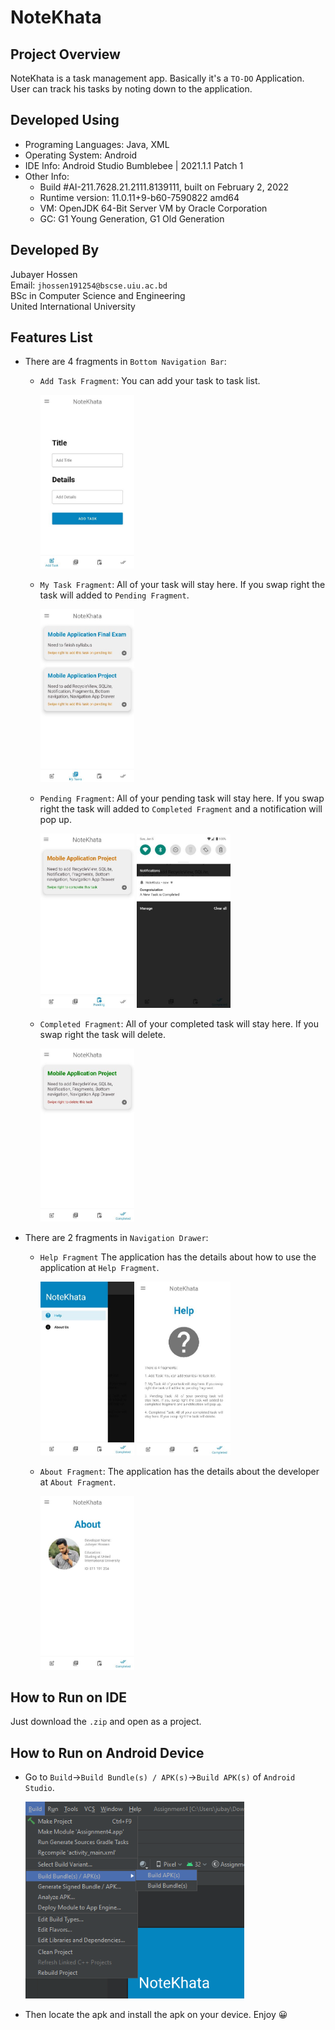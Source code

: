 # NoteKhata

## Project Overview
NoteKhata is a task management app. Basically it's a `TO-DO` Application. User can track his tasks by noting down to the application.

## Developed Using
* Programing Languages: Java, XML
* Operating System: Android
* IDE Info: Android Studio Bumblebee | 2021.1.1 Patch 1
* Other Info:   
    * Build #AI-211.7628.21.2111.8139111, built on February 2, 2022
    * Runtime version: 11.0.11+9-b60-7590822 amd64
    * VM: OpenJDK 64-Bit Server VM by Oracle Corporation
    * GC: G1 Young Generation, G1 Old Generation

## Developed By
  Jubayer Hossen  
  Email: `jhossen191254@bscse.uiu.ac.bd`  
  BSc in Computer Science and Engineering  
  United International University

## Features List

* There are 4 fragments in `Bottom Navigation Bar`:
  * `Add Task Fragment`: You can add your task to task list.  
    
    <img src="Pictures/1.JPG" alt="Add Task Fragment" style="width:150px;"/>
  
  * `My Task Fragment`: All of your task will stay here. If you swap right the task will added to `Pending Fragment`.

    <img src="Pictures/2.JPG" alt="My Task Fragment" style="width:150px;"/>

  * `Pending Fragment`: All of your pending task will stay here. If you swap right the task will added to `Completed Fragment` and a notification will pop up.

      <img src="Pictures/3.JPG" alt="Pending Fragment" style="width:150px;"/> <img src="Pictures/4.JPG" alt="Notification" style="width:150px; height:278px;">

  * `Completed Fragment`: All of your completed task will stay here. If you swap right the task will delete.

     <img src="Pictures/5.JPG" alt="Completed Fragment" style="width:150px;"/>

* There are 2 fragments in `Navigation Drawer`:
   * `Help Fragment` The application has the details about how to use the application at `Help Fragment`.

     <img src="Pictures/7.JPG" alt="Navigation Drawer" style="width:150px;"/> <img src="Pictures/6.JPG" alt="Help Fragment" style="width:150px;"/>

  * `About Fragment`: The application has the details about the developer at `About Fragment`. 
  
      <img src="Pictures/8.JPG" alt="About Fragment" style="width:150px;"/>

## How to Run on IDE
Just download the `.zip` and open as a project.

## How to Run on Android Device
* Go to `Build`->`Build Bundle(s) / APK(s)`->`Build APK(s)` of `Android Studio`.  

   <img src="Pictures/10.png" alt="Run_On_IDE" style="width:350px;"/>

* Then locate the apk and install the apk on your device. Enjoy :grinning:
